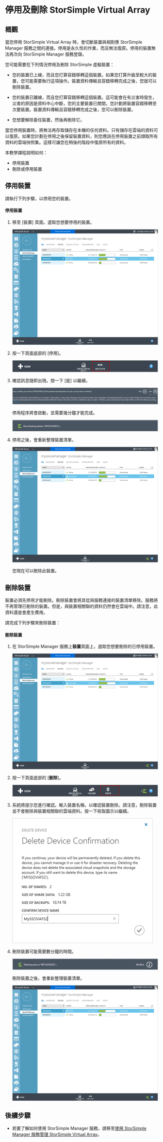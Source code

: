 <properties 
   pageTitle="停用及刪除 StorSimple Virtual Array | Microsoft Azure"
   description="描述如何停用然後刪除 StorSimple 裝置，將其從服務中移除。"
   services="storsimple"
   documentationCenter=""
   authors="alkohli"
   manager="carmonm"
   editor="" />
<tags 
   ms.service="storsimple"
   ms.devlang="na"
   ms.topic="article"
   ms.tgt_pltfrm="na"
   ms.workload="na"
   ms.date="02/08/2016"
   ms.author="alkohli" />

# 停用及刪除 StorSimple Virtual Array

## 概觀

當您停用 StorSimple Virtual Array 時，會切斷裝置與相對應 StorSimple Manager 服務之間的連接。停用是永久性的作業，而且無法復原。停用的裝置無法再次向 StorSimple Manager 服務登錄。

您可能需要在下列情況停用及刪除 StorSimple 虛擬裝置：


- 您的裝置已上線，而且您打算容錯移轉這個裝置。如果您打算升級至較大的裝置，您可能需要執行這項操作。裝置資料傳輸且容錯移轉完成之後，您就可以刪除裝置。

- 您的裝置已離線，而且您打算容錯移轉這個裝置。這可能會在有災害時發生，災害的原因是資料中心中斷，您的主要裝置已關閉。您計劃將裝置容錯移轉至次要裝置。裝置資料傳輸且容錯移轉完成之後，您可以刪除裝置。

- 您想要解除委任裝置，然後再刪除它。
 

當您停用裝置時，將無法再存取儲存在本機的任何資料。只有儲存在雲端的資料可以復原。如果您計劃在停用之後保留裝置資料，則您應該在停用裝置之前擷取所有資料的雲端快照集。這樣可讓您在稍後的階段中復原所有的資料。


本教學課程說明如何：

- 停用裝置 
- 刪除或停用裝置


## 停用裝置

請執行下列步驟，以停用您的裝置。

#### 停用裝置   

1. 移至 [裝置] 頁面。選取您想要停用的裝置。

	![選取要停用的裝置](./media/storsimple-ova-deactivate-and-delete-device/deactivate1m.png)

3. 按一下頁面底部的 [停用]。

	![按一下停用](./media/storsimple-ova-deactivate-and-delete-device/deactivate2m.png)

4. 確認訊息隨即出現。按一下 [是] 以繼續。

	![確認停用](./media/storsimple-ova-deactivate-and-delete-device/deactivate3m.png)

	停用程序將會啟動，並需要幾分鐘才能完成。

	![停用進行中](./media/storsimple-ova-deactivate-and-delete-device/deactivate4m.png)

3. 停用之後，會重新整理裝置清單。

	![停用完成](./media/storsimple-ova-deactivate-and-delete-device/deactivate5m.png)

	您現在可以刪除此裝置。

## 刪除裝置

裝置必須先停用才能刪除。刪除裝置會將其從與服務連接的裝置清單移除。服務將不再管理已刪除的裝置。但是，與裝置相關聯的資料仍然會在雲端中。請注意，此資料還是會產生費用。

請完成下列步驟來刪除裝置：

#### 刪除裝置 

 1. 在 StorSimple Manager 服務上**裝置**頁面上，選取您想要刪除的已停用裝置。

	![選取要刪除的裝置](./media/storsimple-ova-deactivate-and-delete-device/deactivate5m.png)

 2. 按一下頁面底部的 [**刪除**]。
 
	![按一下刪除](./media/storsimple-ova-deactivate-and-delete-device/deactivate6m.png)

 3. 系統將提示您進行確認。輸入裝置名稱，以確認裝置刪除。請注意，刪除裝置並不會刪除與裝置相關聯的雲端資料。按一下核取圖示以繼續。
 
	![Confirm delete](./media/storsimple-ova-deactivate-and-delete-device/deactivate7m.png)

 5. 刪除裝置可能需要數分鐘的時間。

	![刪除進行中](./media/storsimple-ova-deactivate-and-delete-device/deactivate8m.png)

 	刪除裝置之後，會重新整理裝置清單。

	![刪除完成](./media/storsimple-ova-deactivate-and-delete-device/deactivate9m.png)


## 後續步驟

- 若要了解如何使用 StorSimple Manager 服務，請移至[使用 StorSimple Manager 服務管理 StorSimple Virtual Array](storsimple-ova-manager-service-administration.md)。 

<!---HONumber=AcomDC_0218_2016-->